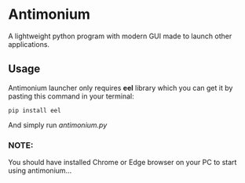# Antimonium
A lightweight python program with modern GUI made to launch other applications.

## Usage
Antimonium launcher only requires __eel__ library which you can get it by pasting this command in your terminal:

`pip install eel`

And simply run *antimonium.py*


### NOTE:
You should have installed Chrome or Edge browser on your PC to start using antimonium...
